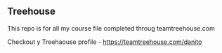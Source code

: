 ## Treehouse
This repo is for all my course file completed throug teamtreehouse.com

Checkout y Treehaouse profile - https://teamtreehouse.com/danito